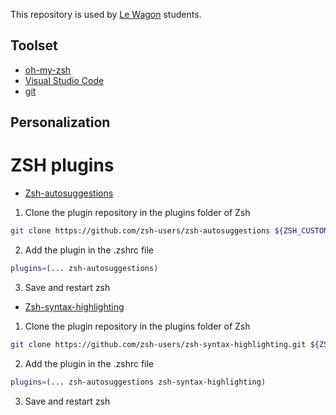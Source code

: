 This repository is used by [Le Wagon](https://www.lewagon.com) students.

## Toolset

- [oh-my-zsh](http://ohmyz.sh/)
- [Visual Studio Code](https://code.visualstudio.com/)
- [git](https://git-scm.com/)

## Personalization

# ZSH plugins

- [Zsh-autosuggestions](https://github.com/zsh-users/zsh-autosuggestions)
1. Clone the plugin repository in the plugins folder of Zsh
```sh
git clone https://github.com/zsh-users/zsh-autosuggestions ${ZSH_CUSTOM:-~/.oh-my-zsh/custom}/plugins/zsh-autosuggestions
```
2. Add the plugin in the .zshrc file
```sh
plugins=(... zsh-autosuggestions)
```
3. Save and restart zsh

- [Zsh-syntax-highlighting](https://github.com/zsh-users/zsh-syntax-highlighting.git)
1. Clone the plugin repository in the plugins folder of Zsh
```sh
git clone https://github.com/zsh-users/zsh-syntax-highlighting.git ${ZSH_CUSTOM:-~/.oh-my-zsh/custom}/plugins/zsh-syntax-highlighting
```
2. Add the plugin in the .zshrc file
```sh
plugins=(... zsh-autosuggestions zsh-syntax-highlighting)
```
3. Save and restart zsh
